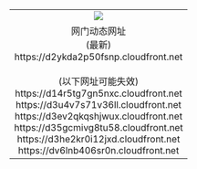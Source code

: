 ﻿<table>
  <tr></tr>
  <tr><td colspan=2 align=center><img src="https://d2ykda2p50fsnp.cloudfront.net/Up/oGate.jpg" /></td></tr>
  <tr><td colspan=2 align=center>网门动态网址<br/>(最新)
<br>https://d2ykda2p50fsnp.cloudfront.net
<br/><br/>(以下网址可能失效)
<br>https://d14r5tg7gn5nxc.cloudfront.net
<br>https://d3u4v7s71v36ll.cloudfront.net
<br>https://d3ev2qkqshjwux.cloudfront.net
<br>https://d35gcmivg8tu58.cloudfront.net
<br>https://d3he2kr0i12jxd.cloudfront.net
<br>https://dv6lnb406sr0n.cloudfront.net
    </td>
  </tr>
</table>
